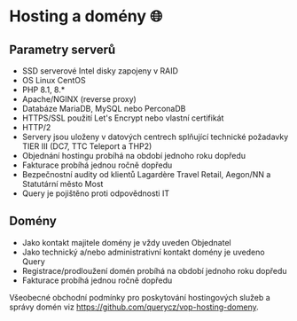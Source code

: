# Hosting a domény 🌐

## Parametry serverů
- SSD serverové Intel disky zapojeny v RAID
- OS Linux CentOS
- PHP 8.1, 8.*
- Apache/NGINX (reverse proxy)
- Databáze MariaDB, MySQL nebo PerconaDB
- HTTPS/SSL použití Let's Encrypt nebo vlastní certifikát
- HTTP/2
- Servery jsou uloženy v datových centrech splňující technické požadavky TIER III (DC7, TTC Teleport a THP2)
- Objednání hostingu probíhá na období jednoho roku dopředu
- Fakturace probíhá jednou ročně dopředu
- Bezpečnostní audity od klientů Lagardère Travel Retail, Aegon/NN a Statutární město Most
- Query je pojištěno proti odpovědnosti IT

## Domény 
- Jako kontakt majitele domény je vždy uveden Objednatel
- Jako technický a/nebo administrativní kontakt domény je uvedeno Query
- Registrace/prodloužení domén probíhá na období jednoho roku dopředu
- Fakturace probíhá jednou ročně dopředu

Všeobecné obchodní podmínky pro poskytování hostingových služeb a správy domén viz https://github.com/querycz/vop-hosting-domeny.
